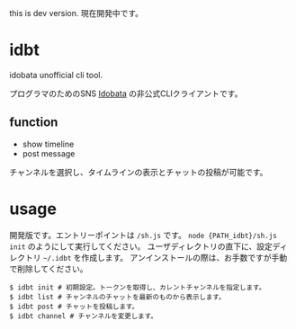 this is dev version.
現在開発中です。


# idbt

idobata unofficial cli tool.

プログラマのためのSNS [Idobata](https://idobata.io/ja/home) の非公式CLIクライアントです。

## function

* show timeline 
* post message

チャンネルを選択し、タイムラインの表示とチャットの投稿が可能です。

# usage

開発版です。エントリーポイントは `/sh.js` です。
`node {PATH_idbt}/sh.js init` のようにして実行してください。
ユーザディレクトリの直下に、設定ディレクトリ `~/.idbt` を作成します。
アンインストールの際は、お手数ですが手動で削除してください。

```
$ idbt init # 初期設定。トークンを取得し、カレントチャンネルを指定します。
$ idbt list # チャンネルのチャットを最新のものから表示します。
$ idbt post # チャットを投稿します。
$ idbt channel # チャンネルを変更します。
```